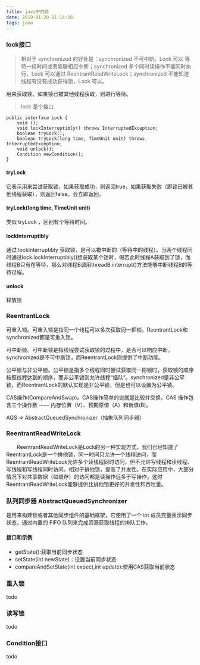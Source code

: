 ```yaml
---
title: java中的锁
date: 2019-01-20 21:14:16
tags: java
---
```


### lock接口

> 相对于 synchronized 的好处是：synchronized 不可中断。Lock 可以 等待一段时间或者能够相应中断；synchronized 多个同时读操作不能同时执行，Lock 可以通过 ReentrantReadWriteLock；synchronized 不能知道线程有没有成功获得锁，Lock 可以。

用来获取锁。如果锁已被其他线程获取，则进行等待。

> lock 是个接口


```
public interface Lock {
    void ();
    void lockInterruptibly() throws InterruptedException;
    boolean tryLock();
    boolean tryLock(long time, TimeUnit unit) throws InterruptedException;
    void unlock();
    Condition newCondition();
}
```

#### tryLock
它表示用来尝试获取锁，如果获取成功，则返回true，如果获取失败（即锁已被其他线程获取），则返回false。会立即返回。

#### tryLock(long time, TimeUnit unit)

类似 tryLock ，区别有个等待时间。

#### lockInterruptibly


通过 lockInterruptibly 获取锁，是可以被中断的（等待中的线程）。当两个线程同时通过lock.lockInterruptibly()想获取某个锁时，假若此时线程A获取到了锁，而线程B只有在等待，那么对线程B调用threadB.interrupt()方法能够中断线程B的等待过程。

#### unlock

释放锁

### ReentrantLock

可重入锁。可重入锁是指同一个线程可以多次获取同一把锁。ReentrantLock和synchronized都是可重入锁。

可中断锁。可中断锁是指线程尝试获取锁的过程中，是否可以响应中断。synchronized是不可中断锁，而ReentrantLock则提供了中断功能。

公平锁与非公平锁。公平锁是指多个线程同时尝试获取同一把锁时，获取锁的顺序按照线程达到的顺序，而非公平锁则允许线程“插队”。synchronized是非公平锁，而ReentrantLock的默认实现是非公平锁，但是也可以设置为公平锁。

CAS操作(CompareAndSwap)。CAS操作简单的说就是比较并交换。CAS 操作包含三个操作数 —— 内存位置（V）、预期原值（A）和新值(B)。

AQS => AbstractQueuedSynchronizer（抽象队列同步器）



### ReentrantReadWriteLock

[](https://www.cnblogs.com/zaizhoumo/p/7782941.html)

　　ReentrantReadWriteLock是Lock的另一种实现方式，我们已经知道了ReentrantLock是一个排他锁，同一时间只允许一个线程访问，而ReentrantReadWriteLock允许多个读线程同时访问，但不允许写线程和读线程、写线程和写线程同时访问。相对于排他锁，提高了并发性。在实际应用中，大部分情况下对共享数据（如缓存）的访问都是读操作远多于写操作，这时ReentrantReadWriteLock能够提供比排他锁更好的并发性和吞吐量。



### 队列同步器 AbstractQueuedSynchronizer

是用来构建锁或者其他同步组件的基础框架，它使用了一个 int 成员变量表示同步状态，通过内置的 FIFO 队列来完成资源获取线程的排队工作。


#### 接口和示例

- getState():获取当前同步状态
- setState(int newState)：设置当前同步状态
- compareAndSetState(int expect,int update):使用CAS获取当前状态

### 重入锁
todo
### 读写锁
todo
### Condition接口
todo